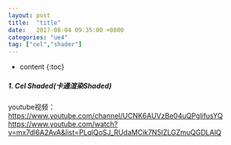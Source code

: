 ```yaml
---
layout: post
title:  "title"
date:   2017-08-04 09:35:00 +0800
categories: "ue4"
tag: ["cel","shader"]
---
```



* content
{:toc}

##### 1. Cel Shaded(卡通渲染Shaded)
youtube视频： https://www.youtube.com/channel/UCNK6AUVzBe04uQPglifusYQ   
              https://www.youtube.com/watch?v=mx7dl6A2AvA&list=PLqlQoSJ_RUdaMCik7N5IZLGZmuQGDLAlQ

